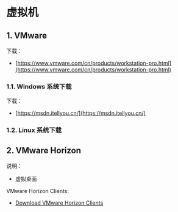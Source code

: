 # 虚拟机

## 1. VMware

下载：

* [https://www.vmware.com/cn/products/workstation-pro.html](https://www.vmware.com/cn/products/workstation-pro.html)

### 1.1. Windows 系统下载

下载： 

* [https://msdn.itellyou.cn/](https://msdn.itellyou.cn/)

### 1.2. Linux 系统下载

## 2. VMware Horizon

说明：

* 虚拟桌面


VMware Horizon Clients:

* [Download VMware Horizon Clients](https://customerconnect.vmware.com/en/downloads/info/slug/desktop_end_user_computing/vmware_horizon_clients/horizon_8#win64)

